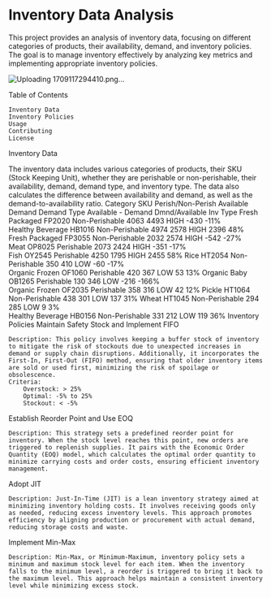 
# Inventory Data Analysis

This project provides an analysis of inventory data, focusing on different categories of products, their availability, demand, and inventory policies. The goal is to manage inventory effectively by analyzing key metrics and implementing appropriate inventory policies.

![Uploading 1709117294410.png…]()

Table of Contents

    Inventory Data
    Inventory Policies
    Usage
    Contributing
    License

Inventory Data

The inventory data includes various categories of products, their SKU (Stock Keeping Unit), whether they are perishable or non-perishable, their availability, demand, demand type, and inventory type. The data also calculates the difference between availability and demand, as well as the demand-to-availability ratio.
Category	SKU	Perish/Non-Perish	Available	Demand	Demand Type	Available - Demand	Dmnd/Available	Inv Type
Fresh Packaged	FP2020	Non-Perishable	4063	4493	HIGH	-430	-11%	
Healthy Beverage	HB1016	Non-Perishable	4974	2578	HIGH	2396	48%	
Fresh Packaged	FP3055	Non-Perishable	2032	2574	HIGH	-542	-27%	
Meat	OP8025	Perishable	2073	2424	HIGH	-351	-17%	
Fish	OY2545	Perishable	4250	1795	HIGH	2455	58%	
Rice	HT2054	Non-Perishable	350	410	LOW	-60	-17%	
Organic Frozen	OF1060	Perishable	420	367	LOW	53	13%	
Organic Baby	OB1265	Perishable	130	346	LOW	-216	-166%	
Organic Frozen	OF2035	Perishable	358	316	LOW	42	12%	
Pickle	HT1064	Non-Perishable	438	301	LOW	137	31%	
Wheat	HT1045	Non-Perishable	294	285	LOW	9	3%	
Healthy Beverage	HB0156	Non-Perishable	331	212	LOW	119	36%	
Inventory Policies
Maintain Safety Stock and Implement FIFO

    Description: This policy involves keeping a buffer stock of inventory to mitigate the risk of stockouts due to unexpected increases in demand or supply chain disruptions. Additionally, it incorporates the First-In, First-Out (FIFO) method, ensuring that older inventory items are sold or used first, minimizing the risk of spoilage or obsolescence.
    Criteria:
        Overstock: > 25%
        Optimal: -5% to 25%
        Stockout: < -5%

Establish Reorder Point and Use EOQ

    Description: This strategy sets a predefined reorder point for inventory. When the stock level reaches this point, new orders are triggered to replenish supplies. It pairs with the Economic Order Quantity (EOQ) model, which calculates the optimal order quantity to minimize carrying costs and order costs, ensuring efficient inventory management.

Adopt JIT

    Description: Just-In-Time (JIT) is a lean inventory strategy aimed at minimizing inventory holding costs. It involves receiving goods only as needed, reducing excess inventory levels. This approach promotes efficiency by aligning production or procurement with actual demand, reducing storage costs and waste.

Implement Min-Max

    Description: Min-Max, or Minimum-Maximum, inventory policy sets a minimum and maximum stock level for each item. When the inventory falls to the minimum level, a reorder is triggered to bring it back to the maximum level. This approach helps maintain a consistent inventory level while minimizing excess stock.
